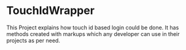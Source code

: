 # TouchIdWrapper
This Project explains how touch id based login could be done.
It has methods created with markups which any developer can use in their projects as per need.
